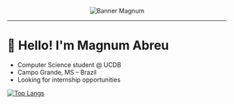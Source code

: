 <!-- Banner azul escuro sólido com fonte cursiva -->
<p align="center">
  <img src="https://capsule-render.vercel.app/api?type=waving&height=200&text=Magnum%20Abreu&fontAlign=50&fontAlignY=40&color=0A1172&fontColor=ffffff&fontFamily=Pacifico&desc=Estudante%20de%20Ci%C3%AAncia%20da%20Computa%C3%A7%C3%A3o%20%7C%20UCDB&descAlign=50&descAlignY=70&descSize=12&animation=fadeIn" alt="Banner Magnum"/>
</p>

---

# 👋 Hello! I'm Magnum Abreu  

-  Computer Science student @ UCDB  
-  Campo Grande, MS – Brazil  
-  Looking for internship opportunities  

[![Top Langs](https://github-readme-stats.vercel.app/api/top-langs/?username=Magnumja&layout=compact&hide_border=true&theme=transparent&title_color=0A1172&text_color=0A1172)](https://github.com/Magnumja)
